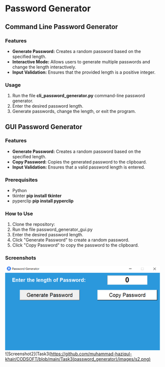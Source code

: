 # Password Generator

## Command Line Password Generator

### Features
- **Generate Password:** Creates a random password based on the specified length.<br>
- **Interactive Mode:** Allows users to generate multiple passwords and change the length interactively.<br>
- **Input Validation:** Ensures that the provided length is a positive integer.

### Usage
1. Run the file **cli_password_generator.py** command-line password generator.<br>
2. Enter the desired password length.<br>
3. Generate passwords, change the length, or exit the program.

## GUI Password Generator

### Features
- **Generate Password:** Creates a random password based on the specified length.<br>
- **Copy Password:**  Copies the generated password to the clipboard.<br>
- **Input Validation:** Ensures that a valid password length is entered.

### Prerequisites
* Python<br>
* tkinter       **pip install tkinter**<br>
* pyperclip     **pip install pyperclip**

### How to Use
1. Clone the repository:<br>
2. Run the file password_generator_gui.py<br>
3. Enter the desired password length.<br>
4. Click "Generate Password" to create a random password.<br>
5. Click "Copy Password" to copy the password to the clipboard.

### Screenshots
![Screenshot1](https://github.com/muhammad-haziqul-khair/CODSOFT/blob/main/Task3(password_generator)/images/s1.png)
![Screenshot2](Task3(https://github.com/muhammad-haziqul-khair/CODSOFT/blob/main/Task3(password_generator)/images/s2.png)





